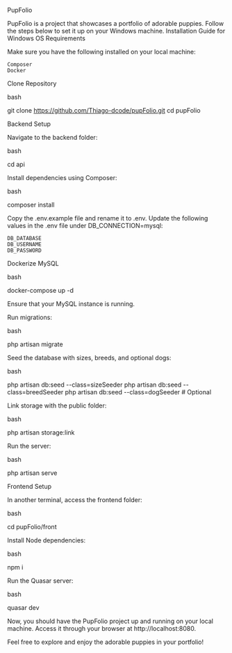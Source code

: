 PupFolio

PupFolio is a project that showcases a portfolio of adorable puppies. Follow the steps below to set it up on your Windows machine.
Installation Guide for Windows OS
Requirements

Make sure you have the following installed on your local machine:

    Composer
    Docker

Clone Repository

bash

git clone https://github.com/Thiago-dcode/pupFolio.git
cd pupFolio

Backend Setup

Navigate to the backend folder:

bash

cd api

Install dependencies using Composer:

bash

composer install

Copy the .env.example file and rename it to .env. Update the following values in the .env file under DB_CONNECTION=mysql:

    DB_DATABASE
    DB_USERNAME
    DB_PASSWORD

Dockerize MySQL

bash

docker-compose up -d

Ensure that your MySQL instance is running.

Run migrations:

bash

php artisan migrate

Seed the database with sizes, breeds, and optional dogs:

bash

php artisan db:seed --class=sizeSeeder
php artisan db:seed --class=breedSeeder
php artisan db:seed --class=dogSeeder  # Optional

Link storage with the public folder:

bash

php artisan storage:link

Run the server:

bash

php artisan serve

Frontend Setup

In another terminal, access the frontend folder:

bash

cd pupFolio/front

Install Node dependencies:

bash

npm i

Run the Quasar server:

bash

quasar dev

Now, you should have the PupFolio project up and running on your local machine. Access it through your browser at http://localhost:8080.

Feel free to explore and enjoy the adorable puppies in your portfolio!
